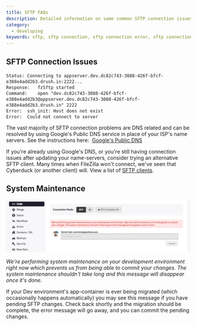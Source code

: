 ```yaml
---
title: SFTP FAQs
description: Detailed information on some common SFTP connection issues and problems.
category:
  - developing
keywords: sftp, sftp connection, sftp connection error, sftp connection problems, sftp and dns, sftp dns, google public dns, system maintenance
---
```

## SFTP Connection Issues

    Status:	Connecting to appserver.dev.dc82c743-3088-426f-bfcf-e388e4add2b3.drush.in:2222...
    Response:	fzSftp started
    Command:	open "dev.dc82c743-3088-426f-bfcf-e388e4add2b3@appserver.dev.dc82c743-3088-426f-bfcf-e388e4add2b3.drush.in" 2222
    Error:	ssh_init: Host does not exist
    Error:	Could not connect to server

The vast majority of SFTP connection problems are DNS related and can be resolved by using Google's Public DNS service in place of your ISP's name servers. See the instructions here:  [Google's Public DNS](https://developers.google.com/speed/public-dns/)

If you're already using Google's DNS, or you're still having connection issues after updating your name-servers, consider trying an alternative SFTP client. Many times when FileZilla won't connect, we've seen that Cyberduck (or another client) will. View a list of [SFTP clients](http://en.wikipedia.org/wiki/Comparison_of_FTP_client_software).

## System Maintenance
 ![](/source/docs/assets/images/desk_images/321456.png)​

_We're performing system maintenance on your development environment right now which prevents us from being able to commit your changes. The system maintenance shouldn't take long and this message will disappear once it's done._

If your Dev environment's app-container is ever being migrated (which occasionally happens automatically) you may see this message if you have pending SFTP changes. Check back shortly and the migration should be complete, the error message will go away, and you can commit the pending changes.
